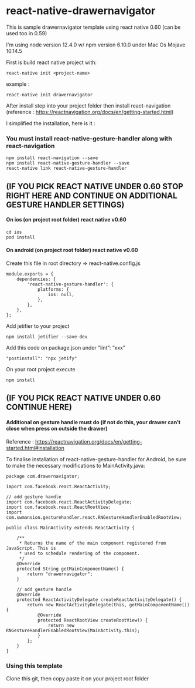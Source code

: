 # react-native-drawernavigator
This is sample drawernavigator template using react native 0.60 (can be used too in 0.59)

I'm using node version 12.4.0 w/ npm version 6.10.0 under Mac Os Mojave 10.14.5

First is build react native project with: 

    react-native init <project-name>

example : 

    react-native init drawernavigator


After install step into your project folder then install react-navigation (reference : https://reactnavigation.org/docs/en/getting-started.html)

I simplified the installation, here is it : 

### You must install react-native-gesture-handler along with react-navigation

    npm install react-navigation --save 
    npm install react-native-gesture-handler --save
    react-native link react-native-gesture-handler


## (IF YOU PICK REACT NATIVE UNDER 0.60 STOP RIGHT HERE AND CONTINUE ON ADDITIONAL GESTURE HANDLER SETTINGS)


#### On ios (on project root folder) react native v0.60

    cd ios
    pod install


#### On android (on project root folder) react native v0.60

Create this file in root directory => react-native.config.js

    module.exports = { 
        dependencies: { 
            'react-native-gesture-handler': { 
                platforms: { 
                    ios: null, 
                }, 
            }, 
        }, 
    };


Add jetifier to your project

    npm install jetifier --save-dev

Add this code on package.json under “lint”: “xxx”

    "postinstall": "npx jetify"

On your root project execute

    npm install
    
    
## (IF YOU PICK REACT NATIVE UNDER 0.60 CONTINUE HERE)


#### Additional on gesture handle must do (if not do this, your drawer can’t close when press on outside the drawer)
Reference : https://reactnavigation.org/docs/en/getting-started.html#installation

To finalise installation of react-native-gesture-handler for Android, be sure to make the necessary modifications to MainActivity.java:


    package com.drawernavigator;

    import com.facebook.react.ReactActivity;

    // add gesture handle
    import com.facebook.react.ReactActivityDelegate;
    import com.facebook.react.ReactRootView;
    import com.swmansion.gesturehandler.react.RNGestureHandlerEnabledRootView;

    public class MainActivity extends ReactActivity {

        /**
         * Returns the name of the main component registered from JavaScript. This is
         * used to schedule rendering of the component.
         */
        @Override
        protected String getMainComponentName() {
            return "drawernavigator";
        }

        // add gesture handle
        @Override
        protected ReactActivityDelegate createReactActivityDelegate() {
            return new ReactActivityDelegate(this, getMainComponentName()) {
                @Override
                protected ReactRootView createRootView() {
                    return new RNGestureHandlerEnabledRootView(MainActivity.this);
                }
            };
        }
    }


### Using this template

Clone this git, then copy paste it on your project root folder
